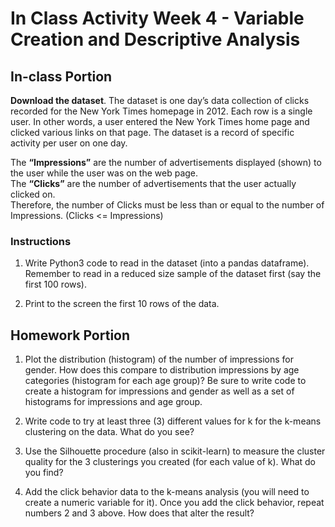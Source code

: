 # In Class Activity Week 4 - Variable Creation and Descriptive Analysis

## In-class Portion

**Download the dataset**.  The dataset is one day’s data collection of clicks recorded for the New York Times homepage in 2012. Each row is a single user. In other words, a user entered the New York Times home page and clicked various links on that page. The dataset is a record of specific activity per user on one day. 

The **“Impressions”** are the number of advertisements displayed (shown) to the user while the user was on the web page.  
The **“Clicks”** are the number of advertisements that the user actually clicked on.   
Therefore, the number of Clicks must be less than or equal to the number of  Impressions.   (Clicks <= Impressions)

### Instructions

1.	Write Python3 code to read in the dataset (into a pandas dataframe). Remember to read in a reduced size sample of the dataset first (say the first 100 rows). 

2.	Print to the screen the first 10 rows of the data. 

## Homework Portion

1. Plot the distribution (histogram) of the number of impressions for gender. How does this compare to distribution impressions by age categories (histogram for each age group)? Be sure to write code to create a histogram for impressions and gender as well as a set of histograms for impressions and age group.

2. Write code to try at least three (3) different values for k for the k-means clustering on the data. What do you see?

3. Use the Silhouette procedure (also in scikit-learn) to measure the cluster quality for the 3 clusterings you created (for each value of k). What do you find?

4. Add the click behavior data to the k-means analysis (you will need to create a numeric variable for it). Once you add the click behavior, repeat numbers 2 and 3 above. How does that alter the result?
